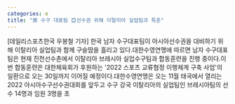 ```yaml
---
categories: e
title: "男 수구 대표팀 亞선수권 위해 이탈리아 실업팀과 특훈"
---
```

[데일리스포츠한국 우봉철 기자] 한국 남자 수구대표팀이 아시아선수권을 대비하기 위해 이탈리아 실업팀과 함께 구슬땀을 흘리고 있다.대한수영연맹에 따르면 남자 수구대표팀은 현재 진천선수촌에서 이탈리아 브레시아 실업수구팀과 합동훈련을 진행 중이다.이번 합동훈련은 대한체육회가 후원하는 &#39;2022 스포츠 교류협정 이행체계 구축 사업&#39;의 일환으로 오는 30일까지 이어질 예정이다.대한수영연맹은 오는 11월 태국에서 열리는 2022 아시아수구선수권대회를 앞두고 수구 강국 이탈리아의 실업팀인 브레시아팀의 선수 14명과 임원 3명을 초